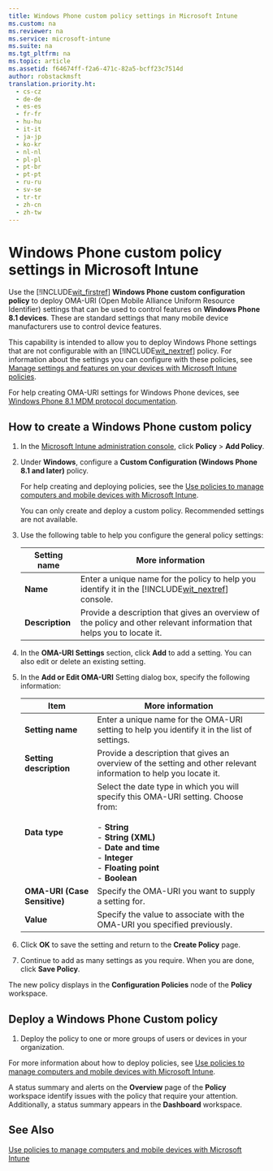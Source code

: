 ```yaml
---
title: Windows Phone custom policy settings in Microsoft Intune
ms.custom: na
ms.reviewer: na
ms.service: microsoft-intune
ms.suite: na
ms.tgt_pltfrm: na
ms.topic: article
ms.assetid: f64674ff-f2a6-471c-82a5-bcff23c7514d
author: robstackmsft
translation.priority.ht: 
  - cs-cz
  - de-de
  - es-es
  - fr-fr
  - hu-hu
  - it-it
  - ja-jp
  - ko-kr
  - nl-nl
  - pl-pl
  - pt-br
  - pt-pt
  - ru-ru
  - sv-se
  - tr-tr
  - zh-cn
  - zh-tw
---
```

# Windows Phone custom policy settings in Microsoft Intune
Use the [!INCLUDE[wit_firstref](../Token/wit_firstref_md.md)] **Windows Phone custom configuration policy** to deploy OMA-URI (Open Mobile Alliance Uniform Resource Identifier) settings that can be used to control features on **Windows Phone 8.1 devices**. These are standard settings that many mobile device manufacturers use to control device features.

This capability is intended to allow you to deploy Windows Phone settings that are not configurable with an [!INCLUDE[wit_nextref](../Token/wit_nextref_md.md)] policy. For information about the settings you can configure with these policies, see [Manage settings and features on your devices with Microsoft Intune policies](../Topic/Manage-settings-and-features-on-your-devices-with-Microsoft-Intune-policies.md).

For help creating OMA-URI settings for Windows Phone devices, see [Windows Phone 8.1 MDM protocol documentation](http://technet.microsoft.com/library/dn499787.aspx).

## How to create a Windows Phone custom policy

1.  In the [Microsoft Intune administration console](https://manage.microsoft.com), click **Policy** &gt; **Add Policy**.

2.  Under **Windows**, configure a **Custom Configuration (Windows Phone 8.1 and later)** policy.

    For help creating and deploying policies, see the [Use policies to manage computers and mobile devices with Microsoft Intune](../Topic/Use-policies-to-manage-computers-and-mobile-devices-with-Microsoft-Intune.md).

    You can only create and deploy a custom policy. Recommended settings are not available.

3.  Use the following table to help you configure the general policy settings:

    |Setting name|More information|
    |----------------|--------------------|
    |**Name**|Enter a unique name for the policy to help you identify it in the [!INCLUDE[wit_nextref](../Token/wit_nextref_md.md)] console.|
    |**Description**|Provide a description that gives an overview of the policy and other relevant information that helps you to locate it.|

4.  In the **OMA-URI Settings** section, click **Add** to add a setting. You can also edit or delete an existing setting.

5.  In the **Add or Edit OMA-URI** Setting dialog box, specify the following information:

    |Item|More information|
    |--------|--------------------|
    |**Setting name**|Enter a unique name for the OMA-URI setting to help you identify it in the list of settings.|
    |**Setting description**|Provide a description that gives an overview of the setting and other relevant information to help you locate it.|
    |**Data type**|Select the date type in which you will specify this OMA-URI setting. Choose from:<br /><br />-   **String**<br />-   **String (XML)**<br />-   **Date and time**<br />-   **Integer**<br />-   **Floating point**<br />-   **Boolean**|
    |**OMA-URI (Case Sensitive)**|Specify the OMA-URI you want to supply a setting for.|
    |**Value**|Specify the value to associate with the OMA-URI you specified previously.|

6.  Click **OK** to save the setting and return to the **Create Policy** page.

7.  Continue to add as many settings as you require. When you are done, click **Save Policy**.

The new policy displays in the **Configuration Policies** node of the **Policy** workspace.

## Deploy a Windows Phone Custom policy

1.  Deploy the policy to one or more groups of users or devices in your organization.

For more information about how to deploy policies, see [Use policies to manage computers and mobile devices with Microsoft Intune](../Topic/Use-policies-to-manage-computers-and-mobile-devices-with-Microsoft-Intune.md).

A status summary and alerts on the **Overview** page of the **Policy** workspace identify issues with the policy that require your attention. Additionally, a status summary appears in the **Dashboard** workspace.

## See Also
[Use policies to manage computers and mobile devices with Microsoft Intune](../Topic/Use-policies-to-manage-computers-and-mobile-devices-with-Microsoft-Intune.md)

